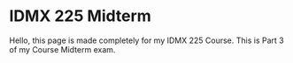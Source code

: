# IDMX 225 Midterm
Hello, this page is made completely for my IDMX 225 Course. This is Part 3 of my Course Midterm exam. 
